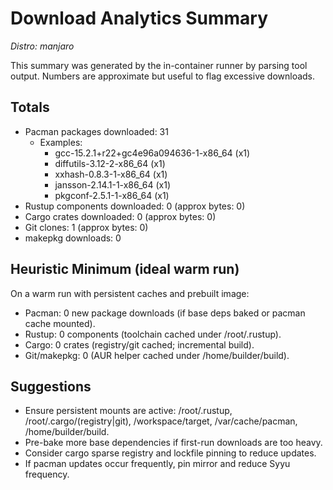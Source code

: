 # Download Analytics Summary

_Distro: manjaro_

This summary was generated by the in-container runner by parsing tool output.
Numbers are approximate but useful to flag excessive downloads.

## Totals
- Pacman packages downloaded: 31
  - Examples:
    - gcc-15.2.1+r22+gc4e96a094636-1-x86_64 (x1)
    - diffutils-3.12-2-x86_64 (x1)
    - xxhash-0.8.3-1-x86_64 (x1)
    - jansson-2.14.1-1-x86_64 (x1)
    - pkgconf-2.5.1-1-x86_64 (x1)
- Rustup components downloaded: 0 (approx bytes: 0)
- Cargo crates downloaded: 0 (approx bytes: 0)
- Git clones: 1 (approx bytes: 0)
- makepkg downloads: 0

## Heuristic Minimum (ideal warm run)
On a warm run with persistent caches and prebuilt image:
- Pacman: 0 new package downloads (if base deps baked or pacman cache mounted).
- Rustup: 0 components (toolchain cached under /root/.rustup).
- Cargo: 0 crates (registry/git cached; incremental build).
- Git/makepkg: 0 (AUR helper cached under /home/builder/build).

## Suggestions
- Ensure persistent mounts are active: /root/.rustup, /root/.cargo/(registry|git), /workspace/target, /var/cache/pacman, /home/builder/build.
- Pre-bake more base dependencies if first-run downloads are too heavy.
- Consider cargo sparse registry and lockfile pinning to reduce updates.
- If pacman updates occur frequently, pin mirror and reduce Syyu frequency.
